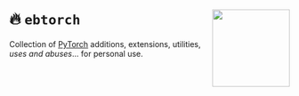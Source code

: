 # :fire: `ebtorch` <a href="https://ballarin.cc/cdn/ebtorch_dalle2.png"><img src="https://ballarin.cc/cdn/ebtorch_dalle2.png" align="right" height="139" /></a>

Collection of [PyTorch](https://pytorch.org/) additions, extensions, utilities, *uses and abuses*... for personal use.
